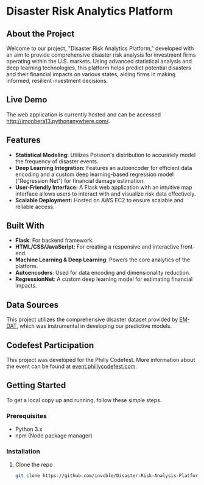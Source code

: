 # Disaster Risk Analytics Platform

## About the Project

Welcome to our project, "Disaster Risk Analytics Platform," developed with an aim to provide comprehensive disaster risk analysis for investment firms operating within the U.S. markets. Using advanced statistical analysis and deep learning technologies, this platform helps predict potential disasters and their financial impacts on various states, aiding firms in making informed, resilient investment decisions.

## Live Demo

The web application is currently hosted and can be accessed http://imonbera13.pythonanywhere.com/.

## Features

- **Statistical Modeling:** Utilizes Poisson's distribution to accurately model the frequency of disaster events.
- **Deep Learning Integration:** Features an autoencoder for efficient data encoding and a custom deep learning-based regression model ("Regression Net") for financial damage estimation.
- **User-Friendly Interface:** A Flask web application with an intuitive map interface allows users to interact with and visualize risk data effectively.
- **Scalable Deployment:** Hosted on AWS EC2 to ensure scalable and reliable access.

## Built With

- **Flask**: For backend framework.
- **HTML/CSS/JavaScript**: For creating a responsive and interactive front-end.
- **Machine Learning & Deep Learning**: Powers the core analytics of the platform.
- **Autoencoders**: Used for data encoding and dimensionality reduction.
- **RegressionNet**: A custom deep learning model for estimating financial impacts.

## Data Sources

This project utilizes the comprehensive disaster dataset provided by [EM-DAT](https://www.emdat.be/), which was instrumental in developing our predictive models.

## Codefest Participation

This project was developed for the Philly Codefest. More information about the event can be found at [event.phillycodefest.com](https://event.phillycodefest.com/).

## Getting Started

To get a local copy up and running, follow these simple steps.

### Prerequisites

- Python 3.x
- npm (Node package manager)

### Installation

1. Clone the repo
   ```sh
   git clone https://github.com/invcble/Disaster-Risk-Analysis-Platform
   ```

